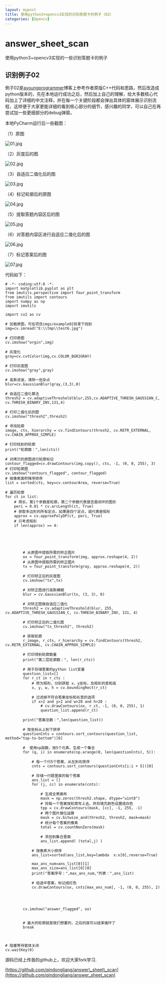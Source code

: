 ```yaml
---
layout: mypost
title: 使用python3+opencv3实现的识别答题卡的例子（02）
categories: [Opencv]
---
```


# answer\_sheet\_scan

使用python3+opencv3实现的一些识别答题卡的例子

## 识别例子02

例子02是[ayoungprogrammer](http://blog.ayoungprogrammer.com/2013/03/tutorial-creating-multiple-choice.html/)博客上参考作者原版C++代码和思路，然后改造成python版本的，先在本地运行成功之后，然后加上自己的理解，给大多数核心代码加上了详细的中文注释，并在每一个关键阶段都会弹出具体的窗体展示识别流程，这样便于大家更能详细的看到核心部分的细节，感兴趣的同学，可以自己在再尝试加一些更细部分的debug弹窗。

本地PyCharm运行后一些截图：

（1）原图

![01.jpg](https://ask.qcloudimg.com/draft/1903727/vjkdyij576.jpg)

（2）灰度后的图

![02.jpg](https://ask.qcloudimg.com/draft/1903727/ldzakgszr9.jpg)

（3）自适应二值化后的图

![03.jpg](https://ask.qcloudimg.com/draft/1903727/1djbiroffp.jpg)

（4）标记轮廓后的原图

![04.jpg](https://ask.qcloudimg.com/draft/1903727/g7b37oty4k.jpg)

（5）提取答题内容区后的图

![05.jpg](https://ask.qcloudimg.com/draft/1903727/xuv1kv9q3c.jpg)

（6）对答题内容区进行自适应二值化后的图

![06.jpg](https://ask.qcloudimg.com/draft/1903727/5yxt6z7p7p.jpg)

（7）标记答案后的图

![07.jpg](https://ask.qcloudimg.com/draft/1903727/kqckkwe06z.jpg)

代码如下：

```
# -*- coding:utf-8 -*-
import matplotlib.pyplot as plt
from imutils.perspective import four_point_transform
from imutils import contours
import numpy as np
import imutils

import cv2 as cv

# 加载原图，可在项目imgs/example02目录下找到
img=cv.imread("E:\\tmp\\test6.jpg")

# 打印原图
cv.imshow("orgin",img)

# 灰度化
gray=cv.cvtColor(img,cv.COLOR_BGR2GRAY)

# 打印灰度图
cv.imshow("gray",gray)

# 高斯滤波，清除一些杂点
blur=cv.GaussianBlur(gray,(3,3),0)

# 自适应二值化算法
thresh2 = cv.adaptiveThreshold(blur,255,cv.ADAPTIVE_THRESH_GAUSSIAN_C, cv.THRESH_BINARY_INV,131,4)

# 打印二值化后的图
cv.imshow("thresh2",thresh2)

# 寻找轮廓
image, cts, hierarchy = cv.findContours(thresh2, cv.RETR_EXTERNAL, cv.CHAIN_APPROX_SIMPLE)

# 打印找到的轮廓
print("轮廓数：",len(cts))

# 对拷贝的原图进行轮廓标记
contour_flagged=cv.drawContours(img.copy(), cts, -1, (0, 0, 255), 3)
# 打印轮廓图
cv.imshow("contours_flagged", contour_flagged)
# 按像素面积降序排序
list = sorted(cts, key=cv.contourArea, reverse=True)

# 遍历轮廓
for ct in list:
    # 周长，第1个参数是轮廓，第二个参数代表是否是闭环的图形
    peri = 0.01 * cv.arcLength(ct, True)
    # 获取多边形的所有定点，如果是四个定点，就代表是矩形
    approx = cv.approxPolyDP(ct, peri, True)
    # 只考虑矩形
    if len(approx) == 4:





        # 从原图中提取所需的矫正图片
        ox = four_point_transform(img, approx.reshape(4, 2))
        # 从原图中提取所需的矫正图片
        tx = four_point_transform(gray, approx.reshape(4, 2))

        # 打印矫正后的灰度图
        cv.imshow("tx",tx)

        # 对矫正图进行高斯模糊
        blur = cv.GaussianBlur(tx, (3, 3), 0)

        # 对矫正图做自适应二值化
        thresh2 = cv.adaptiveThreshold(blur, 255, cv.ADAPTIVE_THRESH_GAUSSIAN_C, cv.THRESH_BINARY_INV, 131, 4)

        # 打印矫正后的二值化图
        cv.imshow("tx_thresh2", thresh2)

        # 获取轮廓
        r_image, r_cts, r_hierarchy = cv.findContours(thresh2, cv.RETR_EXTERNAL, cv.CHAIN_APPROX_SIMPLE)

        # 打印得到轮廓数量
        print("第二层轮廓数：", len(r_cts))

        # 用于存储答案的python list变量
        question_list=[]
        for r_ct in r_cts :
            # 转为矩形，分别获取 x，y坐标，及矩形的宽和高
            x, y, w, h = cv.boundingRect(r_ct)

            # 过滤掉不符合答案坐标和长宽的选项
            if x>2 and y>2 and w>20 and h>20 :
                # cv.drawContours(ox, r_ct, -1, (0, 0, 255), 1)
                question_list.append(r_ct)

        print("答案总数：",len(question_list))

        # 按坐标从上到下排序
        questionCnts = contours.sort_contours(question_list, method="top-to-bottom")[0]

        #  使用np函数，按5个元素，生成一个集合
        for (q, i) in enumerate(np.arange(0, len(questionCnts), 5)):

            # 每一个行5个答案，从左到右排序
            cnts = contours.sort_contours(questionCnts[i:i + 5])[0]

            # 存储一行题里面的每个答案
            ans_list = []
            for (j, cc) in enumerate(cnts):

                # 生成全黑画布
                mask = np.zeros(thresh2.shape, dtype="uint8")
                # 将每一个答案按轮廓写上去，并将填充颜色设置成白色
                tpp = cv.drawContours(mask, [cc], -1, 255, -1)
                # 两个图片做位运算
                mask = cv.bitwise_and(thresh2, thresh2, mask=mask)
                # 统计每个答案的像素
                total = cv.countNonZero(mask)

                # 添加到集合里面
                ans_list.append( (total,j) )

            # 按像素大小排序
            ans_list=sorted(ans_list,key=lambda  x:x[0],reverse=True)

            max_ans_num=ans_list[0][1]
            max_ans_size=ans_list[0][0]
            print("答案序号：",max_ans_num,"列表：",ans_list)

            # 给选中答案，标记成红色
            cv.drawContours(ox, cnts[max_ans_num], -1, (0, 0, 255), 2)




        cv.imshow("answer_flagged", ox)


        # 最大的轮廓就是我们想要的，之后的就可以结束循环了
        break



# 阻塞等待窗体关闭
cv.waitKey(0)
```

源码已经上传我的github上，欢迎大家fork学习.

[https://github.com/qindongliang/answer\_sheet\_scan](https://github.com/qindongliang/answer_sheet_scan)


